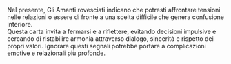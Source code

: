 Nel presente, Gli Amanti rovesciati indicano che potresti affrontare tensioni nelle relazioni o essere di fronte a una scelta difficile che genera confusione interiore.  
Questa carta invita a fermarsi e a riflettere, evitando decisioni impulsive e cercando di ristabilire armonia attraverso dialogo, sincerità e rispetto dei propri valori. Ignorare questi segnali potrebbe portare a complicazioni emotive e relazionali più profonde.
